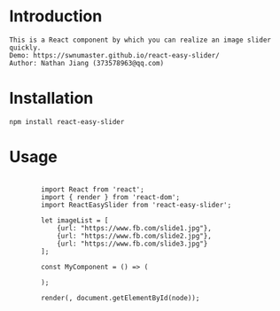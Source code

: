 # Introduction

    This is a React component by which you can realize an image slider quickly.
    Demo: https://swnumaster.github.io/react-easy-slider/
    Author: Nathan Jiang (373578963@qq.com)

# Installation

    npm install react-easy-slider

# Usage
<pre>
    <code>
        import React from 'react';
        import { render } from 'react-dom';
        import ReactEasySlider from 'react-easy-slider';

        let imageList = [
            {url: "https://www.fb.com/slide1.jpg"},
            {url: "https://www.fb.com/slide2.jpg"},
            {url: "https://www.fb.com/slide3.jpg"}
        ];

        const MyComponent = () => (
            <ReactEasySlider imageList={imageList} />
        );

        render(<MyComponent />, document.getElementById(node));
    </code>
</pre>